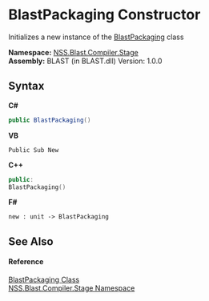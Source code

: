 # BlastPackaging Constructor 
 

Initializes a new instance of the <a href="6291cba1-03b1-a8c2-2e27-71e0126fdbe5.md">BlastPackaging</a> class

**Namespace:**&nbsp;<a href="f44e629d-16ad-ce78-c6d1-bb239589698b.md">NSS.Blast.Compiler.Stage</a><br />**Assembly:**&nbsp;BLAST (in BLAST.dll) Version: 1.0.0

## Syntax

**C#**<br />
``` C#
public BlastPackaging()
```

**VB**<br />
``` VB
Public Sub New
```

**C++**<br />
``` C++
public:
BlastPackaging()
```

**F#**<br />
``` F#
new : unit -> BlastPackaging
```


## See Also


#### Reference
<a href="6291cba1-03b1-a8c2-2e27-71e0126fdbe5.md">BlastPackaging Class</a><br /><a href="f44e629d-16ad-ce78-c6d1-bb239589698b.md">NSS.Blast.Compiler.Stage Namespace</a><br />